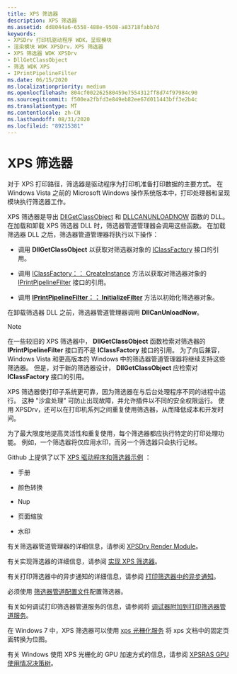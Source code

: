 ```yaml
---
title: XPS 筛选器
description: XPS 筛选器
ms.assetid: dd8044a6-6558-488e-9508-a83718fabb7d
keywords:
- XPSDrv 打印机驱动程序 WDK，呈现模块
- 渲染模块 WDK XPSDrv，XPS 筛选器
- XPS 筛选器 WDK XPSDrv
- DllGetClassObject
- 筛选 WDK XPS
- IPrintPipelineFilter
ms.date: 06/15/2020
ms.localizationpriority: medium
ms.openlocfilehash: 804cf002262580459e7554312ff8d74f97984c90
ms.sourcegitcommit: f500ea2fbfd3e849eb82ee67d011443bff3e2b4c
ms.translationtype: MT
ms.contentlocale: zh-CN
ms.lasthandoff: 08/31/2020
ms.locfileid: "89215381"
---
```

# <a name="xps-filters"></a>XPS 筛选器

对于 XPS 打印路径，筛选器是驱动程序为打印机准备打印数据的主要方式。 在 Windows Vista 之前的 Microsoft Windows 操作系统版本中，打印处理器和呈现模块执行筛选器工作。

XPS 筛选器是导出 [DllGetClassObject](/windows/win32/api/combaseapi/nf-combaseapi-dllgetclassobject) 和 [DLLCANUNLOADNOW](/windows/win32/api/combaseapi/nf-combaseapi-dllcanunloadnow) 函数的 DLL。 在加载和卸载 XPS 筛选器 DLL 时，筛选器管道管理器会调用这些函数。 在加载筛选器 DLL 之后，筛选器管道管理器将执行以下操作：

- 调用 **DllGetClassObject** 以获取对筛选器对象的 [IClassFactory](/windows/win32/api/unknwn/nn-unknwn-iclassfactory) 接口的引用。

- 调用 [IClassFactory：： CreateInstance](/windows/win32/api/unknwn/nf-unknwn-iclassfactory-createinstance) 方法以获取对筛选器对象的 [IPrintPipelineFilter](/windows-hardware/drivers/ddi/filterpipeline/nn-filterpipeline-iprintpipelinefilter) 接口的引用。

- 调用 [**IPrintPipelineFilter：： InitializeFilter**](/windows-hardware/drivers/ddi/filterpipeline/nf-filterpipeline-iprintpipelinefilter-initializefilter) 方法以初始化筛选器对象。

在卸载筛选器 DLL 之前，筛选器管道管理器调用 **DllCanUnloadNow**。

> [!NOTE]
> 在一些较旧的 XPS 筛选器中， **DllGetClassObject** 函数检索对筛选器的 **IPrintPipelineFilter** 接口而不是 **IClassFactory** 接口的引用。 为了向后兼容，Windows Vista 和更高版本的 Windows 中的筛选器管道管理器将继续支持这些筛选器。 但是，对于新的筛选器设计， **DllGetClassObject** 应检索对 **IClassFactory** 接口的引用。

XPS 筛选器使打印子系统更可靠，因为筛选器在与后台处理程序不同的进程中运行。 这种 "沙盒处理" 可防止出现故障，并允许插件以不同的安全权限运行。 使用 XPSDrv，还可以在打印机系列之间重复使用筛选器，从而降低成本和开发时间。

为了最大限度地提高灵活性和重复使用，每个筛选器都应执行特定的打印处理功能。 例如，一个筛选器将仅应用水印，而另一个筛选器只会执行记帐。

Github 上提供了以下 [XPS 驱动程序和筛选器示例](/samples/microsoft/windows-driver-samples/xpsdrv-driver-and-filter-sample/) ：

- 手册

- 颜色转换

- Nup

- 页面缩放

- 水印

有关筛选器管道管理器的详细信息，请参阅 [XPSDrv Render Module](xpsdrv-render-module.md)。

有关实现筛选器的详细信息，请参阅 [实现 XPS 筛选器](implementing-xps-filters.md)。

有关打印筛选器中的异步通知的详细信息，请参阅 [打印筛选器中的异步通知](asynchronous-notifications-in-print-filters.md)。

必须使用 [筛选器管道配置文件](filter-pipeline-configuration-file.md)配置筛选器。

有关如何调试打印筛选器管道服务的信息，请参阅将 [调试器附加到打印筛选器管道服务](attaching-a-debugger-to-the-print-filter-pipeline-service.md)。

在 Windows 7 中，XPS 筛选器可以使用 [xps 光栅化服务](using-the-xps-rasterization-service.md) 将 xps 文档中的固定页面转换为位图。

有关 Windows 使用 XPS 光栅化的 GPU 加速方式的信息，请参阅 [XPSRAS GPU 使用情况决策树](xpsras-usage-decision-tree.md)。